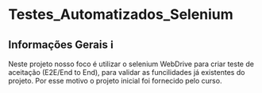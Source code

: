 # Testes_Automatizados_Selenium

## Informações Gerais :information_source:

Neste projeto nosso foco é utilizar o selenium WebDrive para criar teste de aceitação (E2E/End to End), para validar as funcilidades já existentes do projeto. Por esse motivo o projeto inicial foi fornecido pelo curso.
